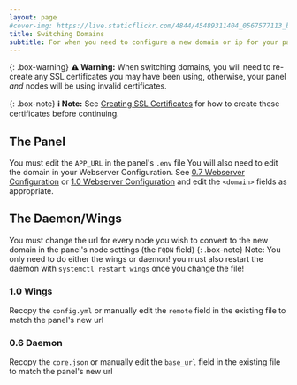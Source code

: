 ```yaml
---
layout: page
#cover-img: https://live.staticflickr.com/4844/45489311404_0567577113_b.jpg
title: Switching Domains
subtitle: For when you need to configure a new domain or ip for your panel
--- 
```

{: .box-warning}
**⚠️ Warning:** When switching domains, you will need to re-create any SSL certificates you may have been using, otherwise, your panel *and* nodes will be using invalid certificates.

{: .box-note}
**ℹ️ Note:** See [Creating SSL Certificates](https://github.com/pterodactyl/documentation/blob/master/tutorials/creating_ssl_certificates.html) for how to create these certificates before continuing.

## The Panel
You must edit the `APP_URL` in the panel's `.env` file
You will also need to edit the domain in your Webserver Configuration. See  [0.7 Webserver Configuration](https://pterodactyl.io/panel/0.7/webserver_configuration.html) or [1.0 Webserver Configuration](https://pterodactyl.io/panel/1.0/webserver_configuration.html) and edit the `<domain>` fields as appropriate.
## The Daemon/Wings
You must change the url for every node you wish to convert to the new domain in the panel's node settings (the `FQDN` field)
{: .box-note} Note: You only need to do either the wings or daemon! you must also restart the daemon with `systemctl restart wings` once you change the file!
### 1.0 Wings
Recopy the `config.yml` or manually edit the `remote` field in the existing file to match the panel's new url
### 0.6 Daemon
Recopy the `core.json` or manually edit the `base_url` field in the existing file to match the panel's new url

